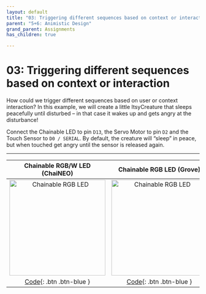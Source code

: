 ```yaml
---
layout: default
title: "03: Triggering different sequences based on context or interaction"
parent: "5+6: Animistic Design"
grand_parent: Assignments
has_children: true

---
```


# 03: Triggering different sequences based on context or interaction

How could we trigger different sequences based on user or context interaction? In this example, we will create a little ItsyCreature that sleeps peacefully until disturbed – in that case it wakes up and gets angry at the disturbance! 

Connect the Chainable LED to pin `D13`, the Servo Motor to pin `D2` and the Touch Sensor to `D0 / SERIAL`. By default, the creature will “sleep” in peace, but when touched get angry until the sensor is released again.

---


|                                                               Chainable RGB/W LED (ChaiNEO)                                                                |                                                                       Chainable RGB LED (Grove)                                                                       |
|:----------------------------------------------------------------------------------------------------------------------------------------------------------:|:---------------------------------------------------------------------------------------------------------------------------------------------------------------------:|
| <img src="https://id-studiolab.github.io/Connected-Interaction-Kit/components/chainable-led/assets/ChaiNEO-RGBW.png" alt="Chainable RGB LED" width="250"/> | <img src="https://id-studiolab.github.io/Connected-Interaction-Kit/components/chainable-led/assets/Grove-Chainable-LED-2.0.png" alt="Chainable RGB LED" width="250"/> |
|                                   [Code](05-trigger-different-sequences/neopixel){: .btn .btn-blue }                                   |                                         [Code](05-trigger-different-sequences/p9813){: .btn .btn-blue }                                          |

